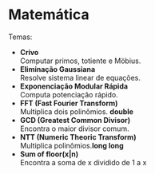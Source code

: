 # Matemática
Temas:
* **Crivo**  
Computar primos, totiente e Möbius.
* **Eliminação Gaussiana**  
Resolve sistema linear de equações.
* **Exponenciação Modular Rápida**  
Computa potenciação rápido.
* **FFT (Fast Fourier Transform)**  
Multiplica dois polinômios. **double**
* **GCD (Greatest Common Divisor)**  
Encontra o maior divisor comum. 
* **NTT (Numeric Theoric Transform)**  
Multiplica polinômios.**long long**
* **Sum of floor(x|n)**  
Encontra a soma de x dividido de 1 a x
